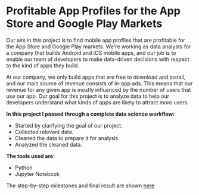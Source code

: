# Profitable App Profiles for the App Store and Google Play Markets

Our aim in this project is to find mobile app profiles that are profitable for the App Store and Google Play markets. We're working as data analysts for a company that builds Android and iOS mobile apps, and our job is to enable our team of developers to make data-driven decisions with respect to the kind of apps they build.

At our company, we only build apps that are free to download and install, and our main source of revenue consists of in-app ads. This means that our revenue for any given app is mostly influenced by the number of users that use our app. Our goal for this project is to analyze data to help our developers understand what kinds of apps are likely to attract more users.

**In this project I passed through a complete data science workflow:**

- Started by clarifying the goal of our project.
- Collected relevant data.
- Cleaned the data to prepare it for analysis.
- Analyzed the cleaned data.

**The tools used are:**

- Python
- Jupyter Notebook

The step-by-step milestones and final result are shown [here](https://nbviewer.org/github/AndriiTsokur/data-project-001/blob/main/profitable_app_profiles.ipynb)

